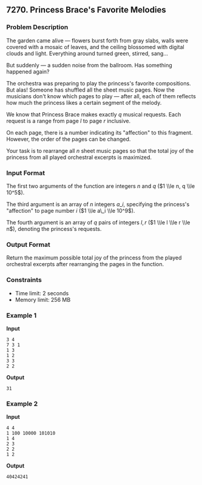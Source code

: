 ## 7270\. Princess Brace's Favorite Melodies

### Problem Description

The garden came alive — flowers burst forth from gray slabs, walls were covered with a mosaic of leaves, and the ceiling blossomed with digital clouds and light. Everything around turned green, stirred, sang...

But suddenly — a sudden noise from the ballroom. Has something happened again?

The orchestra was preparing to play the princess's favorite compositions. But alas\! Someone has shuffled all the sheet music pages. Now the musicians don't know which pages to play — after all, each of them reflects how much the princess likes a certain segment of the melody.

We know that Princess Brace makes exactly $q$ musical requests. Each request is a range from page $l$ to page $r$ inclusive.

On each page, there is a number indicating its "affection" to this fragment. However, the order of the pages can be changed.

Your task is to rearrange all $n$ sheet music pages so that the total joy of the princess from all played orchestral excerpts is maximized.

### Input Format

The first two arguments of the function are integers $n$ and $q$ ($1 \\le n, q \\le 10^5$).

The third argument is an array of $n$ integers $a\_i$, specifying the princess's "affection" to page number $i$ ($1 \\le a\_i \\le 10^9$).

The fourth argument is an array of $q$ pairs of integers $l, r$ ($1 \\le l \\le r \\le n$), denoting the princess's requests.

### Output Format

Return the maximum possible total joy of the princess from the played orchestral excerpts after rearranging the pages in the function.

### Constraints

  * Time limit: 2 seconds
  * Memory limit: 256 MB

### Example 1

**Input**

```
3 4
7 3 1
1 3
1 2
3 3
2 2
```

**Output**

```
31
```

### Example 2

**Input**

```
4 4
1 100 10000 101010
1 4
2 3
2 2
1 2
```

**Output**

```
40424241
```